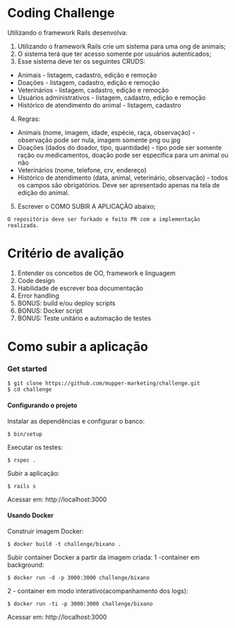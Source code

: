 # Coding Challenge

Utilizando o framework Rails desenvolva:

1. Utilizando o framework Rails crie um sistema para uma ong de animais;
2. O sistema terá que ter acesso somente por usuários autenticados;
3. Esse sistema deve ter os seguintes CRUDS:
  * Animais - listagem, cadastro, edição e remoção
  * Doações - listagem, cadastro, edição e remoção
  * Veterinários - listagem, cadastro, edição e remoção
  * Usuários administrativos - listagem, cadastro, edição e remoção
  * Histórico de atendimento do animal - listagem, cadastro
4. Regras:
  * Animais (nome, imagem, idade, espécie, raça, observação) - observação pode ser nula, imagem somente png ou jpg
  * Doações (dados do doador, tipo, quantidade) - tipo pode ser somente ração ou medicamentos, doação pode ser especifica para um animal ou não
  * Veterinários (nome, telefone, crv, endereço)
  * Histórico de atendimento (data, animal, veterinário, observação) - todos os campos são obrigatórios. Deve ser apresentado apenas na tela de edição do animal.
5. Escrever o COMO SUBIR A APLICAÇÃO abaixo;

```
O repositório deve ser forkado e feito PR com a implementação realizada.
```

# Critério de avalição

1. Entender os conceitos de OO, framework e linguagem
2. Code design
3. Habilidade de escrever boa documentação
4. Error handling 
5. BONUS: build e/ou deploy scripts
6. BONUS: Docker script 
7. BONUS: Teste unitário e automação de testes

# Como subir a aplicação

### Get started
````
$ git clone https://github.com/mupper-marketing/challenge.git
$ cd challenge
````
#### Configurando o projeto
Instalar as dependências e configurar o banco:
```
$ bin/setup
```
Executar os testes:
```
$ rspec .
```
Subir a aplicação:
```
$ rails s
```

Acessar em: http://localhost:3000

#### Usando Docker
Construir imagem Docker:
```
$ docker build -t challenge/bixano .
```
Subir container Docker a partir da imagem criada:
1 -container em background:
```
$ docker run -d -p 3000:3000 challenge/bixano
```
2 - container em modo interativo(acompanhamento dos logs):
```
$ docker run -ti -p 3000:3000 challenge/bixano
```

Acessar em: http://localhost:3000